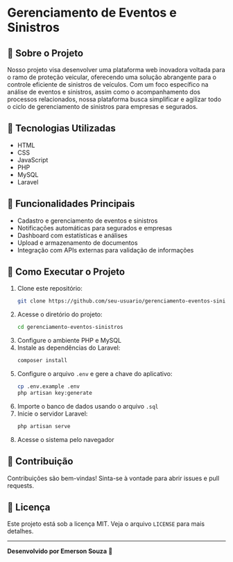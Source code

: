 # Gerenciamento de Eventos e Sinistros

## 📌 Sobre o Projeto
Nosso projeto visa desenvolver uma plataforma web inovadora voltada para o ramo de proteção veicular, oferecendo uma solução abrangente para o controle eficiente de sinistros de veículos. Com um foco específico na análise de eventos e sinistros, assim como o acompanhamento dos processos relacionados, nossa plataforma busca simplificar e agilizar todo o ciclo de gerenciamento de sinistros para empresas e segurados.

## 🚀 Tecnologias Utilizadas
- HTML
- CSS
- JavaScript
- PHP
- MySQL
- Laravel

## 🎯 Funcionalidades Principais
- Cadastro e gerenciamento de eventos e sinistros
- Notificações automáticas para segurados e empresas
- Dashboard com estatísticas e análises
- Upload e armazenamento de documentos
- Integração com APIs externas para validação de informações

## 🔧 Como Executar o Projeto
1. Clone este repositório:
   ```bash
   git clone https://github.com/seu-usuario/gerenciamento-eventos-sinistros.git
   ```
2. Acesse o diretório do projeto:
   ```bash
   cd gerenciamento-eventos-sinistros
   ```
3. Configure o ambiente PHP e MySQL
4. Instale as dependências do Laravel:
   ```bash
   composer install
   ```
5. Configure o arquivo `.env` e gere a chave do aplicativo:
   ```bash
   cp .env.example .env
   php artisan key:generate
   ```
6. Importe o banco de dados usando o arquivo `.sql`
7. Inicie o servidor Laravel:
   ```bash
   php artisan serve
   ```
8. Acesse o sistema pelo navegador

## 🤝 Contribuição
Contribuições são bem-vindas! Sinta-se à vontade para abrir issues e pull requests.

## 📄 Licença
Este projeto está sob a licença MIT. Veja o arquivo `LICENSE` para mais detalhes.

---
**Desenvolvido por Emerson Souza** 🚀